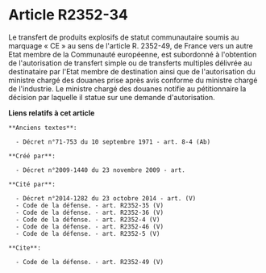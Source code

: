 # Article R2352-34

Le transfert de produits explosifs de statut communautaire soumis au marquage « CE » au sens de l'article R. 2352-49, de
France vers un autre Etat membre de la Communauté européenne, est subordonné à l'obtention de l'autorisation de transfert
simple ou de transferts multiples délivrée au destinataire par l'Etat membre de destination ainsi que de l'autorisation du
ministre chargé des douanes prise après avis conforme du ministre chargé de l'industrie. Le ministre chargé des douanes
notifie au pétitionnaire la décision par laquelle il statue sur une demande d'autorisation.

**Liens relatifs à cet article**

	**Anciens textes**:

	  - Décret n°71-753 du 10 septembre 1971 - art. 8-4 (Ab)

	**Créé par**:

	  - Décret n°2009-1440 du 23 novembre 2009 - art.

	**Cité par**:

	  - Décret n°2014-1282 du 23 octobre 2014 - art. (V)
	  - Code de la défense. - art. R2352-35 (V)
	  - Code de la défense. - art. R2352-36 (V)
	  - Code de la défense. - art. R2352-4 (V)
	  - Code de la défense. - art. R2352-46 (V)
	  - Code de la défense. - art. R2352-5 (V)

	**Cite**:

	  - Code de la défense. - art. R2352-49 (V)
